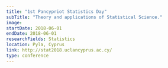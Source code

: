 ```yaml
---
title: "1st Pancypriot Statistics Day"
subTitle: "Theory and applications of Statistical Science."
image:
startDate: 2018-06-01
endDate: 2018-06-01
researchFields: Statistics
location: Pyla, Cyprus
link: http://stat2018.uclancyprus.ac.cy/
type: conference
---
```


